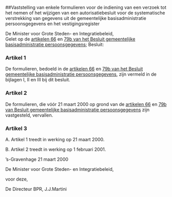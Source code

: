<meta http-equiv='Content-Type' content='text/html; charset=utf-8' />

##Vaststelling van enkele formulieren voor de indiening van een verzoek tot het nemen of het wijzigen van een autorisatiebesluit voor de systematische verstrekking van gegevens uit de gemeentelijke basisadministratie persoonsgegevens en het vestigingsregister

De Minister voor Grote Steden- en Integratiebeleid,  
Gelet op de [artikelen 66](../../../../AMvB/besluit/gemeentelijke/basisadministratie/persoonsgegevens/BWBR0006933/README.md) en [79b van het Besluit gemeentelijke basisadministratie persoonsgegevens](../../../../AMvB/besluit/gemeentelijke/basisadministratie/persoonsgegevens/BWBR0006933/README.md);
Besluit:    

### Artikel  1  

De formulieren, bedoeld in de [artikelen 66](../../../../AMvB/besluit/gemeentelijke/basisadministratie/persoonsgegevens/BWBR0006933/README.md) en [79b van het Besluit gemeentelijke basisadministratie persoonsgegevens](../../../../AMvB/besluit/gemeentelijke/basisadministratie/persoonsgegevens/BWBR0006933/README.md), zijn vermeld in de bijlagen I, II en III bij dit besluit.  

### Artikel  2  

De formulieren, die vóór 21 maart 2000 op grond van de [artikelen 66](../../../../AMvB/besluit/gemeentelijke/basisadministratie/persoonsgegevens/BWBR0006933/README.md) en [79b van Besluit gemeentelijke basisadministratie persoonsgegevens](../../../../AMvB/besluit/gemeentelijke/basisadministratie/persoonsgegevens/BWBR0006933/README.md) zijn vastgesteld, vervallen.  

### Artikel  3  

A. Artikel 1 treedt in werking op 21 maart 2000.  

B. Artikel 2 treedt in werking op 1 februari 2001.    

’s-Gravenhage 
21 maart 2000    

De 
Minister voor Grote Steden- en Integratiebeleid, 

voor deze, 

De 
Directeur BPR, 
J.J.Martini    
